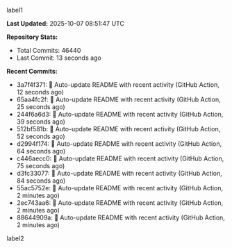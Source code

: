 
label1 
<!-- ACTIVITY_START -->
**Last Updated:** 2025-10-07 08:51:47 UTC

**Repository Stats:**
- Total Commits: 46440
- Last Commit: 13 seconds ago

**Recent Commits:**
- 3a7f4f371: 🤖 Auto-update README with recent activity (GitHub Action, 12 seconds ago)
- 65aa4fc2f: 🤖 Auto-update README with recent activity (GitHub Action, 25 seconds ago)
- 244f6a6d3: 🤖 Auto-update README with recent activity (GitHub Action, 39 seconds ago)
- 512bf581b: 🤖 Auto-update README with recent activity (GitHub Action, 52 seconds ago)
- d2994f174: 🤖 Auto-update README with recent activity (GitHub Action, 64 seconds ago)
- c446aecc0: 🤖 Auto-update README with recent activity (GitHub Action, 75 seconds ago)
- d3fc33077: 🤖 Auto-update README with recent activity (GitHub Action, 84 seconds ago)
- 55ac5752e: 🤖 Auto-update README with recent activity (GitHub Action, 2 minutes ago)
- 2ec743aa6: 🤖 Auto-update README with recent activity (GitHub Action, 2 minutes ago)
- 88644909a: 🤖 Auto-update README with recent activity (GitHub Action, 2 minutes ago)
<!-- ACTIVITY_END -->

label2
